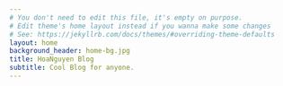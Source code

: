 ```yaml
---
# You don't need to edit this file, it's empty on purpose.
# Edit theme's home layout instead if you wanna make some changes
# See: https://jekyllrb.com/docs/themes/#overriding-theme-defaults
layout: home
background_header: home-bg.jpg
title: HoaNguyen Blog
subtitle: Cool Blog for anyone.
---
```

